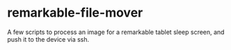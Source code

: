 # remarkable-file-mover

A few scripts to process an image for a remarkable tablet sleep screen, and push it to the device via ssh.